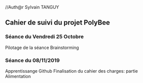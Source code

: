 //Auth@r Sylvain TANGUY


<h2> Cahier de suivi du projet PolyBee </h2>

<h3>Séance du Vendredi 25 Octobre </h3>

Pilotage de la séance Brainstorming


<h3>Séance du 08/11/2019 </h3>

Apprentissange Github
Finalisation du cahier des charges: partie Alimentation

